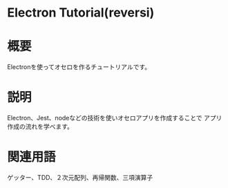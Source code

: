 Electron Tutorial(reversi)
====

# 概要
Electronを使ってオセロを作るチュートリアルです。

# 説明
Electron、Jest、nodeなどの技術を使いオセロアプリを作成することで
アプリ作成の流れを学べます。

# 関連用語
ゲッター、TDD、２次元配列、再帰関数、三項演算子